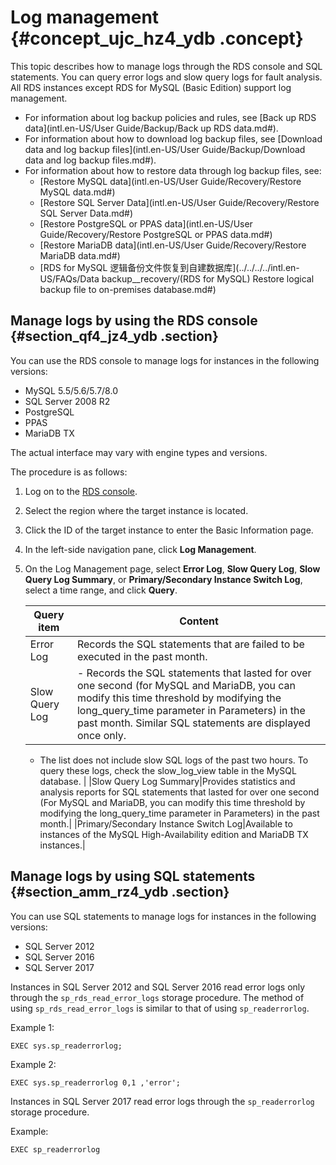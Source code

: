 # Log management {#concept_ujc_hz4_ydb .concept}

This topic describes how to manage logs through the RDS console and SQL statements. You can query error logs and slow query logs for fault analysis. All RDS instances except RDS for MySQL \(Basic Edition\) support log management.

-   For information about log backup policies and rules, see [Back up RDS data](intl.en-US/User Guide/Backup/Back up RDS data.md#).
-   For information about how to download log backup files, see [Download data and log backup files](intl.en-US/User Guide/Backup/Download data and log backup files.md#).
-   For information about how to restore data through log backup files, see:
    -   [Restore MySQL data](intl.en-US/User Guide/Recovery/Restore MySQL data.md#)
    -   [Restore SQL Server Data](intl.en-US/User Guide/Recovery/Restore SQL Server Data.md#)
    -   [Restore PostgreSQL or PPAS data](intl.en-US/User Guide/Recovery/Restore PostgreSQL or PPAS data.md#)
    -   [Restore MariaDB data](intl.en-US/User Guide/Recovery/Restore MariaDB data.md#)
    -   [RDS for MySQL 逻辑备份文件恢复到自建数据库](../../../../intl.en-US/FAQs/Data backup__recovery/(RDS for MySQL) Restore logical backup file to on-premises database.md#)

## Manage logs by using the RDS console {#section_qf4_jz4_ydb .section}

You can use the RDS console to manage logs for instances in the following versions:

-   MySQL 5.5/5.6/5.7/8.0
-   SQL Server 2008 R2
-   PostgreSQL
-   PPAS
-   MariaDB TX

The actual interface may vary with engine types and versions.

The procedure is as follows:

1.  Log on to the [RDS console](https://rds.console.aliyun.com/).
2.  Select the region where the target instance is located.
3.  Click the ID of the target instance to enter the Basic Information page.
4.  In the left-side navigation pane, click **Log Management**.
5.  On the Log Management page, select **Error Log**, **Slow Query Log**, **Slow Query Log Summary**, or **Primary/Secondary Instance Switch Log**, select a time range, and click **Query**.

    |Query item|Content|
    |----------|-------|
    |Error Log|Records the SQL statements that are failed to be executed in the past month.|
    |Slow Query Log|     -   Records the SQL statements that lasted for over one second \(for MySQL and MariaDB, you can modify this time threshold by modifying the long\_query\_time parameter in Parameters\) in the past month. Similar SQL statements are displayed once only.
    -   The list does not include slow SQL logs of the past two hours. To query these logs, check the slow\_log\_view table in the MySQL database.
 |
    |Slow Query Log Summary|Provides statistics and analysis reports for SQL statements that lasted for over one second \(For MySQL and MariaDB, you can modify this time threshold by modifying the long\_query\_time parameter in Parameters\) in the past month.|
    |Primary/Secondary Instance Switch Log|Available to instances of the MySQL High-Availability edition and MariaDB TX instances.|


## Manage logs by using SQL statements {#section_amm_rz4_ydb .section}

You can use SQL statements to manage logs for instances in the following versions:

-   SQL Server 2012
-   SQL Server 2016
-   SQL Server 2017

Instances in SQL Server 2012 and SQL Server 2016 read error logs only through the `sp_rds_read_error_logs` storage procedure. The method of using `sp_rds_read_error_logs` is similar to that of using `sp_readerrorlog`.

Example 1:

``` {#codeblock_tnb_jry_wf2}
EXEC sys.sp_readerrorlog;
```

Example 2:

``` {#codeblock_xc8_es5_9bx}
EXEC sys.sp_readerrorlog 0,1 ,'error';
```

Instances in SQL Server 2017 read error logs through the `sp_readerrorlog` storage procedure.

Example:

``` {#codeblock_19m_nsb_0t2}
EXEC sp_readerrorlog
```

